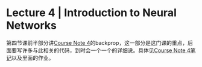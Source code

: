 Lecture 4 | Introduction to Neural Networks
===
第四节课前半部分讲[Course Note 4](http://cs231n.github.io/optimization-2/)的backprop，这一部分是这门课的重点，后面要写许多与此相关的代码，到时会一个一个的详细说。具体见[Course Note 4笔记](https://github.com/FortiLeiZhang/cs231n/blob/master/document/Course%20Note%204.md)以及里面的作业。
